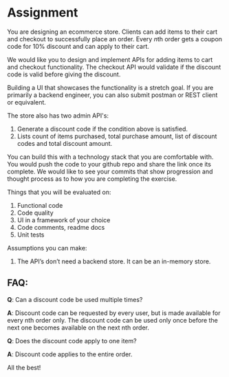 # Assignment

You are designing an ecommerce store. Clients can add items to their cart and checkout to successfully place an order. Every *n*th order gets a coupon code for 10% discount and can apply to their cart. 

We would like you to design and implement APIs for adding items to cart and checkout functionality. The checkout API would validate if the discount code is valid before giving the discount. 

Building a UI that showcases the functionality is a stretch goal. If you are primarily a backend engineer, you can also submit postman or REST client or equivalent.

The store also has two admin API's:
1. Generate a discount code if the condition above is satisfied.
2. Lists count of items purchased, total purchase amount, list of discount codes and total discount amount. 

You can build this with a technology stack that you are comfortable with. You would push the code to your github repo and share the link once its complete. We would like to see your commits that show progression and thought process as to how you are completing the exercise. 

Things that you will be evaluated on:

1.	Functional code
2.	Code quality
3.	UI in a framework of your choice
4.	Code comments, readme docs
5.	Unit tests

Assumptions you can make:
1.	The API’s don’t need a backend store. It can be an in-memory store.


## FAQ:
**Q**: Can a discount code be used multiple times?

**A**: Discount code can be requested by every user, but is made available for every nth order only. The discount code can be used only once before the next one becomes available on the next nth order.

**Q**: Does the discount code apply to one item?

**A**: Discount code applies to the entire order.

All the best!

